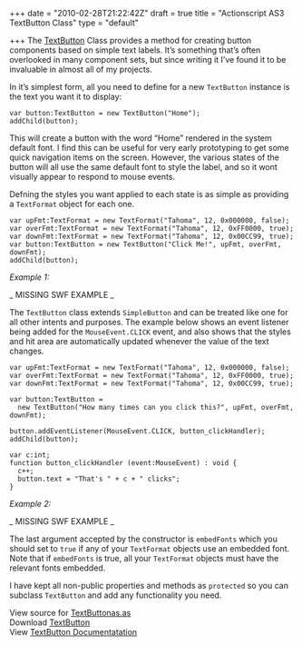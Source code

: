 +++
date = "2010-02-28T21:22:42Z"
draft = true
title = "Actionscript AS3 TextButton Class"
type = "default"

+++
The [TextButton](http://code.google.com/p/duncanhall-lib/source/browse/trunk/net/duncanhall/components/TextButton.as) Class provides a method for creating button components based on simple text labels. It’s something that’s often overlooked in many component sets, but since writing it I’ve found it to be invaluable in almost all of my projects.

In it’s simplest form, all you need to define for a new `TextButton` instance is the text you want it to display:

    var button:TextButton = new TextButton("Home");
    addChild(button);

This will create a button with the word “Home” rendered in the system default font. I find this can be useful for very early prototyping to get some quick navigation items on the screen. However, the various states of the button will all use the same default font to style the label, and so it wont visually appear to respond to mouse events.

Defning the styles you want applied to each state is as simple as providing a `TextFormat` object for each one.

    var upFmt:TextFormat = new TextFormat("Tahoma", 12, 0x000000, false);
    var overFmt:TextFormat = new TextFormat("Tahoma", 12, 0xFF0000, true);
    var downFmt:TextFormat = new TextFormat("Tahoma", 12, 0x00CC99, true);
    var button:TextButton = new TextButton("Click Me!", upFmt, overFmt, downFmt);
    addChild(button);

_Example 1:_

_ MISSING SWF EXAMPLE _

The `TextButton` class extends `SimpleButton` and can be treated like one for all other intents and purposes. The example below shows an event listener being added for the `MouseEvent.CLICK` event, and also shows that the styles and hit area are automatically updated whenever the value of the text changes.

    var upFmt:TextFormat = new TextFormat("Tahoma", 12, 0x000000, false);
    var overFmt:TextFormat = new TextFormat("Tahoma", 12, 0xFF0000, true);
    var downFmt:TextFormat = new TextFormat("Tahoma", 12, 0x00CC99, true);
     
    var button:TextButton = 
      new TextButton("How many times can you click this?", upFmt, overFmt, downFmt);
      
    button.addEventListener(MouseEvent.CLICK, button_clickHandler);
    addChild(button);
     
    var c:int;
    function button_clickHandler (event:MouseEvent) : void {
      c++;
      button.text = "That's " + c + " clicks";
    }

_Example 2:_

_ MISSING SWF EXAMPLE _

The last argument accepted by the constructor is `embedFonts` which you should set to `true` if any of your `TextFormat` objects use an embedded font. Note that if `embedFonts` is true, all your `TextFormat` objects must have the relevant fonts embedded.

I have kept all non-public properties and methods as `protected` so you can subclass `TextButton` and add any functionality you need.

View source for [TextButtonas.as](http://code.google.com/p/duncanhall-lib/source/browse/trunk/net/duncanhall/components/TextButton.as)  
Download [TextButton](http://code.google.com/p/duncanhall-lib/source/checkout)  
View [TextButton Documentatation](http://duncanhall.net/docs/net/duncanhall/components/TextButton.html)